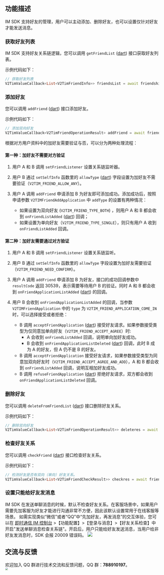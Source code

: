 ## 功能描述
IM SDK 支持好友的管理，用户可以主动添加、删除好友，也可以设置仅针对好友才能发送消息。

### 获取好友列表
IM SDK 支持好友关系链逻辑，您可以调用 `getFriendList` ([dart](https://pub.dev/documentation/tencent_im_sdk_plugin_platform_interface/latest/im_flutter_plugin_platform_interface/ImFlutterPlatform/getFriendList.html)) 接口获取好友列表。

示例代码如下：


```dart
// 获取好友列表
V2TimValueCallback<List<V2TimFriendInfo>> friendsList = await friendshipManager.getFriendList();
```



### 添加好友
您可以调用 `addFriend` ([dart](https://pub.dev/documentation/tencent_im_sdk_plugin_platform_interface/latest/im_flutter_plugin_platform_interface/ImFlutterPlatform/addFriend.html)) 接口添加好友。

示例代码如下：


```dart
// 添加双向好友
V2TimValueCallback<V2TimFriendOperationResult> addFriend = await friendshipManager.addFriend(userID: "userID",remark:"加好友的备注",addWording:"附言",addType:FriendTypeEnum.V2TIM_FRIEND_TYPE_BOTH);
```


根据对方用户资料中的加好友需要验证与否，可以分为两种处理流程：

#### 第一种：加好友不需要对方验证
1. 用户 A 和 B 调用 `setFriendListener` 设置关系链监听器。

2. 用户 B 通过 `setSelfInfo` 函数里的 `allowType` ([dart](https://pub.dev/documentation/tencent_im_sdk_plugin_platform_interface/latest/models_v2_tim_user_full_info/V2TimUserFullInfo/allowType.html)) 字段设置为加好友不需要验证（`V2TIM_FRIEND_ALLOW_ANY`）。

3. 用户 A 调用 `addFriend` 申请添加 B 为好友即可添加成功。添加成功后，按照申请参数 `V2TIMFriendAddApplication` 中 `addType` 的设置有两种情况：
   * 如果设置为双向好友 (`V2TIM_FRIEND_TYPE_BOTH`) ，则用户 A 和 B 都会收到 `onFriendListAdded` ([dart](https://pub.dev/documentation/tencent_im_sdk_plugin_platform_interface/latest/enum_V2TimFriendshipListener/V2TimFriendshipListener/onFriendListAdded.html)) 回调；
   * 如果设置为单向好友（`V2TIM_FRIEND_TYPE_SINGLE`），则只有用户 A 收到 `onFriendListAdded` 回调。


#### 第二种：加好友需要通过对方验证
1. 用户 A 和 B 调用 `setFriendListener` 设置关系链监听。

2. 用户 B 通过 `setSelfInfo` 函数里的 `allowType` 字段设置为加好友需要验证（`V2TIM_FRIEND_NEED_CONFIRM`）。 
   
3. 用户 A 调用  `addFriend` 申请添加 B 为好友，接口的成功回调参数中 `resultCode` 返回 30539，表示需要等待用户 B 的验证。同时 A 和 B 都会收到 `onFriendApplicationListAdded` ([dart](https://pub.dev/documentation/tencent_im_sdk_plugin_platform_interface/latest/enum_V2TimFriendshipListener/V2TimFriendshipListener/onFriendApplicationListAdded.html)) 的回调。
   
4. 用户 B 会收到 `onFriendApplicationListAdded` 的回调，当参数 `V2TIMFriendApplication` 中的 `type` 为 `V2TIM_FRIEND_APPLICATION_COME_IN` 时，可以选择接受或者拒绝：
    - B 调用 `acceptFriendApplication` ([dart](https://pub.dev/documentation/tencent_im_sdk_plugin_platform_interface/latest/im_flutter_plugin_platform_interface/ImFlutterPlatform/acceptFriendApplication.html)) 接受好友请求。如果参数接受类型为仅同意加单向好友（`V2TIM_FRIEND_ACCEPT_AGREE`）时:
      - A 会收到 `onFriendListAdded` 回调，说明单向加好友成功。
      - B 会收到 `onFriendApplicationListDeleted` ([dart](https://pub.dev/documentation/tencent_im_sdk_plugin_platform_interface/latest/enum_V2TimFriendshipListener/V2TimFriendshipListener/onFriendApplicationListDeleted.html)) 回调，此时 B 成为 A 的好友，但 A 仍不是 B 的好友。
    - B 调用 `acceptFriendApplication` 接受好友请求，如果参数接受类型为同意加双向好友时（`V2TIM_FRIEND_ACCEPT_AGREE_AND_ADD`），A 和 B 都会收到 `onFriendListAdded` 回调，说明互相加好友成功。
    - B 调用 `refuseFriendApplication` ([dart](https://pub.dev/documentation/tencent_im_sdk_plugin_platform_interface/latest/im_flutter_plugin_platform_interface/ImFlutterPlatform/refuseFriendApplication.html)) 拒绝好友请求，双方都会收到 `onFriendApplicationListDeleted` 回调。


### 删除好友
您可以调用 `deleteFromFriendList` ([dart](https://pub.dev/documentation/tencent_im_sdk_plugin_platform_interface/latest/im_flutter_plugin_platform_interface/ImFlutterPlatform/deleteFromFriendList.html)) 接口删除好友关系。

示例代码如下：


```dart
// 删除双向好友
V2TimValueCallback<List<V2TimFriendOperationResult>> deleteres = await friendshipManager.deleteFromFriendList(deleteType: FriendTypeEnum.V2TIM_FRIEND_TYPE_BOTH,userIDList:['user1']);
```



### 检查好友关系
您可以调用 `checkFriend` ([dart](https://pub.dev/documentation/tencent_im_sdk_plugin_platform_interface/latest/im_flutter_plugin_platform_interface/ImFlutterPlatform/checkFriend.html)) 接口检查好友关系。

示例代码如下：


```dart
// 检测好友是否有双向（单向）好友关系。
V2TimValueCallback<List<V2TimFriendCheckResult>> checkres = await friendshipManager.checkFriend(checkType:FriendTypeEnum.V2TIM_FRIEND_TYPE_BOTH,userIDList: [] );
```


### 设置只能给好友发消息
IM SDK 在发送单聊消息的时候，默认不检查好友关系。在客服场景中，如果用户需要先加客服为好友才能进行沟通非常不方便，因此该默认设置常用于在线客服等场景。
如需实现类似“微信”或者“QQ”中“先加好友，再发消息”的交互体验，您可以在 [即时通信 IM 控制台](https://console.cloud.tencent.com/im) >【功能配置】>【登录与消息】>【好友关系检查】中开启"发送单聊消息检查关系链"。开启后，用户只能给好友发送消息，当用户给非好友发消息时，SDK 会报 20009 错误码。
![](https://main.qcloudimg.com/raw/395c4f35c09d029141fea043ee0f3a8f.png)

## 交流与反馈

欢迎加入 QQ 群进行技术交流和反馈问题，QQ 群：**788910197**。
<img style="width: 200px; max-width: inherit; zoom: 50%;" src="https://qcloudimg.tencent-cloud.cn/raw/f351a1640d265047db85ffab1cd086a7.png" />

